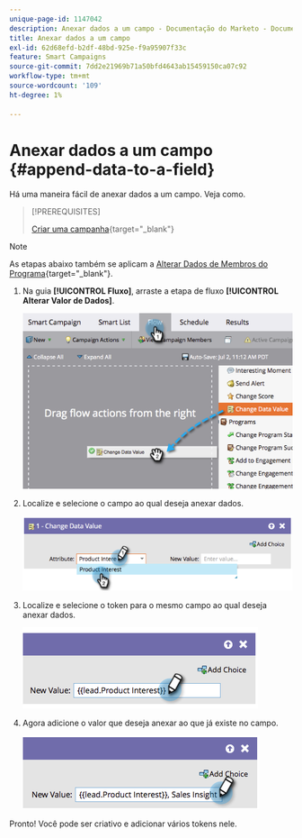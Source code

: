 ```yaml
---
unique-page-id: 1147042
description: Anexar dados a um campo - Documentação do Marketo - Documentação do produto
title: Anexar dados a um campo
exl-id: 62d68efd-b2df-48bd-925e-f9a95907f33c
feature: Smart Campaigns
source-git-commit: 7dd2e21969b71a50bfd4643ab15459150ca07c92
workflow-type: tm+mt
source-wordcount: '109'
ht-degree: 1%

---
```


# Anexar dados a um campo {#append-data-to-a-field}

Há uma maneira fácil de anexar dados a um campo. Veja como.

>[!PREREQUISITES]
>
>[Criar uma campanha](/help/marketo/product-docs/core-marketo-concepts/smart-campaigns/creating-a-smart-campaign/create-a-new-smart-campaign.md){target="_blank"}

>[!NOTE]
>
>As etapas abaixo também se aplicam a [Alterar Dados de Membros do Programa](/help/marketo/product-docs/core-marketo-concepts/smart-campaigns/program-flow-actions/change-program-member-data.md){target="_blank"}.

1. Na guia **[!UICONTROL Fluxo]**, arraste a etapa de fluxo **[!UICONTROL Alterar Valor de Dados]**.

   ![](assets/append-data-to-a-field-1.png)

1. Localize e selecione o campo ao qual deseja anexar dados.

   ![](assets/append-data-to-a-field-2.png)

1. Localize e selecione o token para o mesmo campo ao qual deseja anexar dados.

   ![](assets/append-data-to-a-field-3.png)

1. Agora adicione o valor que deseja anexar ao que já existe no campo.

   ![](assets/append-data-to-a-field-4.png)

Pronto! Você pode ser criativo e adicionar vários tokens nele.
